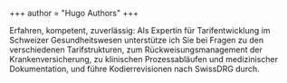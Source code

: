 +++
author = "Hugo Authors"
+++

Erfahren, kompetent, zuverlässig: Als Expertin für Tarifentwicklung im Schweizer Gesundheitswesen unterstütze ich Sie bei Fragen zu den verschiedenen Tarifstrukturen, zum Rückweisungsmanagement der Krankenversicherung, zu klinischen Prozessabläufen und medizinischer Dokumentation, und führe Kodierrevisionen nach SwissDRG durch.
